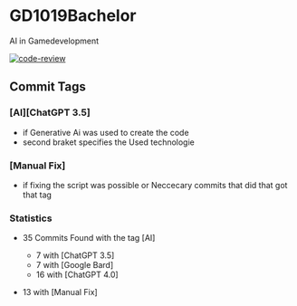 # GD1019Bachelor
AI in Gamedevelopment

[![code-review](https://github.com/LivDevRepeat/GD1019Bachelor/actions/workflows/llm-code-revie.yml/badge.svg?branch=main&event=pull_request)](https://github.com/LivDevRepeat/GD1019Bachelor/actions/workflows/llm-code-revie.yml)

## Commit Tags
### [AI][ChatGPT 3.5]  
- if Generative Ai was used to create the code
- second braket specifies the Used technologie  
### [Manual Fix]
- if fixing the script was possible or Neccecary commits that did that got that tag
  
### Statistics
-  35 Commits Found with the tag [AI]
   - 7 with [ChatGPT 3.5]
   - 7 with [Google Bard]
   - 16 with [ChatGPT 4.0]

-   13 with [Manual Fix]

